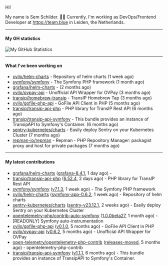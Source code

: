 Hi!

My name is Sem Schilder. 👋🏻 Currently, I'm working as DevOps/Frontend Developer at https://team.blue in Leiden, the Netherlands.

---

#### My GH statistics

![My GitHub Statistics](https://github-readme-stats.vercel.app/api?username=xvilo&show_icons=true&count_private=true&hide_title=true)

---

#### What I've been working on

- [xvilo/helm-charts](https://github.com/xvilo/helm-charts) - Repository of helm charts (1 week ago)
- [symfony/symfony](https://github.com/symfony/symfony) - The Symfony PHP framework (1 month ago)
- [grafana/helm-charts](https://github.com/grafana/helm-charts) -  (2 months ago)
- [xvilo/ovpay-api](https://github.com/xvilo/ovpay-api) - Unofficial API Wrapper for OVPay (3 months ago)
- [transip/homebrew-transip](https://github.com/transip/homebrew-transip) - TransIP Homebrew Tap (3 months ago)
- [xvilo/gofile-php-api](https://github.com/xvilo/gofile-php-api) - GoFile API Client in PHP (5 months ago)
- [transip/transip-api-php](https://github.com/transip/transip-api-php) - PHP library for TransIP Rest API (6 months ago)
- [transip/transip-api-symfony](https://github.com/transip/transip-api-symfony) - This bundle provides an instance of TransipAPI to Symfony&#39;s Container. (6 months ago)
- [sentry-kubernetes/charts](https://github.com/sentry-kubernetes/charts) - Easily deploy Sentry on your Kubernetes Cluster (7 months ago)
- [repman-io/repman](https://github.com/repman-io/repman) - Repman - PHP Repository Manager: packagist proxy and host for private packages  (7 months ago)

---

#### My latest contributions

- [grafana/helm-charts](https://github.com/grafana/helm-charts) ([grafana-8.4.1](https://github.com/grafana/helm-charts/releases/tag/grafana-8.4.1), 1 day ago) - 
- [transip/transip-api-php](https://github.com/transip/transip-api-php) ([6.52.4](https://github.com/transip/transip-api-php/releases/tag/6.52.4), 2 days ago) - PHP library for TransIP Rest API
- [symfony/symfony](https://github.com/symfony/symfony) ([v7.1.3](https://github.com/symfony/symfony/releases/tag/v7.1.3), 1 week ago) - The Symfony PHP framework
- [xvilo/helm-charts](https://github.com/xvilo/helm-charts) ([symfony-app-0.6.2](https://github.com/xvilo/helm-charts/releases/tag/symfony-app-0.6.2), 1 week ago) - Repository of helm charts
- [sentry-kubernetes/charts](https://github.com/sentry-kubernetes/charts) ([sentry-v23.12.1](https://github.com/sentry-kubernetes/charts/releases/tag/sentry-v23.12.1), 2 weeks ago) - Easily deploy Sentry on your Kubernetes Cluster
- [opentelemetry-php/contrib-auto-symfony](https://github.com/opentelemetry-php/contrib-auto-symfony) ([1.0.0beta27](https://github.com/opentelemetry-php/contrib-auto-symfony/releases/tag/1.0.0beta27), 1 month ago) - [READONLY] Symfony auto-instrumentation
- [xvilo/gofile-php-api](https://github.com/xvilo/gofile-php-api) ([v0.1.0](https://github.com/xvilo/gofile-php-api/releases/tag/v0.1.0), 5 months ago) - GoFile API Client in PHP
- [xvilo/ovpay-api](https://github.com/xvilo/ovpay-api) ([v0.6.2](https://github.com/xvilo/ovpay-api/releases/tag/v0.6.2), 5 months ago) - Unofficial API Wrapper for OVPay
- [open-telemetry/opentelemetry-php-contrib](https://github.com/open-telemetry/opentelemetry-php-contrib) ([releases-moved](https://github.com/open-telemetry/opentelemetry-php-contrib/releases/tag/releases-moved), 5 months ago) - opentelemetry-php-contrib
- [transip/transip-api-symfony](https://github.com/transip/transip-api-symfony) ([v1.1.1](https://github.com/transip/transip-api-symfony/releases/tag/v1.1.1), 6 months ago) - This bundle provides an instance of TransipAPI to Symfony&#39;s Container.
